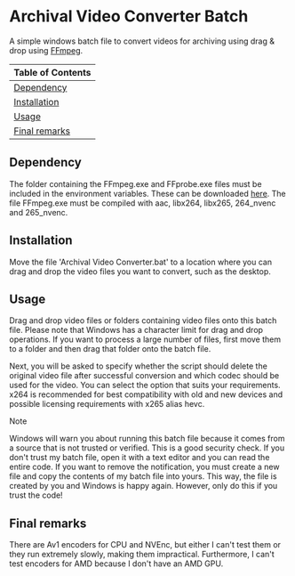 # Archival Video Converter Batch

A simple windows batch file to convert videos for archiving using drag & drop using [FFmpeg](https://www.ffmpeg.org/).

| Table of Contents |
| - |
| [Dependency](#dependency) |
| [Installation](#installation) |
| [Usage](#usage) |
| [Final remarks](#final-remarks) |

## Dependency

The folder containing the FFmpeg.exe and FFprobe.exe files must be included in the environment variables. These can be downloaded [here](https://www.ffmpeg.org/download.html). The file FFmpeg.exe must be compiled with aac, libx264, libx265, 264_nvenc and 265_nvenc.

## Installation

Move the file 'Archival Video Converter.bat' to a location where you can drag and drop the video files you want to convert, such as the desktop.

## Usage

Drag and drop video files or folders containing video files onto this batch file. Please note that Windows has a character limit for drag and drop operations. If you want to process a large number of files, first move them to a folder and then drag that folder onto the batch file.

Next, you will be asked to specify whether the script should delete the original video file after successful conversion and which codec should be used for the video. You can select the option that suits your requirements. x264 is recommended for best compatibility with old and new devices and possible licensing requirements with x265 alias hevc.

> [!NOTE]
> Windows will warn you about running this batch file because it comes from a source that is not trusted or verified. This is a good security check. If you don't trust my batch file, open it with a text editor and you can read the entire code. If you want to remove the notification, you must create a new file and copy the contents of my batch file into yours. This way, the file is created by you and Windows is happy again. However, only do this if you trust the code!

## Final remarks

There are Av1 encoders for CPU and NVEnc, but either I can't test them or they run extremely slowly, making them impractical. Furthermore, I can't test encoders for AMD because I don't have an AMD GPU.
